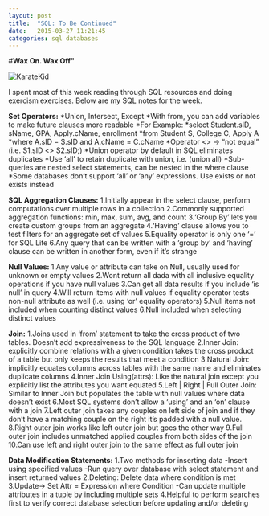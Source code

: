 ```yaml
---
layout: post
title:  "SQL: To Be Continued"
date:   2015-03-27 11:21:45
categories: sql databases
---
```


#**Wax On. Wax Off"**

![KarateKid][KarateKidWax]


I spent most of this week reading through SQL resources and doing exercism exercises. Below are my SQL notes for the week.

**Set Operators:**
*Union, Intersect, Except
*With from, you can add variables to make future clauses more readable
*For Example:
*select Student.sID, sName, GPA, Apply.cName, enrollment
*from Student S, College C, Apply A
*where A.sID = S.sID and A.cName = C.cName
*Operator <>	→ “not equal” (i.e. S1.sID <> S2.sID;)
*Union operator by default in SQL eliminates duplicates
*Use ‘all’ to retain duplicate with union, i.e. (union all)
*Sub-queries are nested select statements, can be nested in the where clause
*Some databases don’t support ‘all’ or ‘any’ expressions.  Use exists or not exists instead

**SQL Aggregation Clauses:**
1.Initially appear in the select clause, perform computations over multiple rows in a collection
2.Commonly supported aggregation functions: min, max, sum, avg, and count
3.‘Group By’ lets you create custom groups from an aggregate 
4.‘Having’ clause allows you to test filters for an aggregate set of values
5.Equality operator is only one ‘=’ for SQL Lite 
6.Any query that can be written with a ‘group by’ and ‘having’ clause can be written in another form, even if it’s strange 

**Null Values:**
1.Any value or attribute can take on Null, usually used for unknown or empty values
2.Wont return all dada with all inclusive equality operations if you have null values
3.Can get all data results if you include ‘is null’ in query
4.Will return items with null values if equality operator tests non-null attribute as well (i.e. using ‘or’ equality operators) 
5.Null items not included when counting distinct values
6.Null included when selecting distinct values 

**Join:**
1.Joins used in ‘from’ statement to take the cross product of two tables. Doesn’t add expressiveness to the SQL language
2.Inner Join: explicitly combine relations with a given condition takes the cross product of a table but only keeps the results that meet a condition 
3.Natural Join: implicitly equates columns across tables with the same name and eliminates duplicate columns
4.Inner Join Using(attrs): Like the natural join except you explicitly list the attributes you want equated
5.Left | Right | Full Outer Join: Similar to Inner Join but populates the table with null values where data doesn’t exist
6.Most SQL systems don’t allow a ‘using’ and an ‘on’ clause with a join
7.Left outer join takes any couples on left side of join and if they don’t have a matching couple on the right it’s padded with a null value.
8.Right outer join works like left outer join but goes the other way
9.Full outer join includes unmatched applied couples from both sides of the join
10.Can use left and right outer join to the same effect as full outer join


**Data Modification Statements:**
1.Two methods for inserting data
-Insert using specified values
-Run query over database with select statement and insert returned values
2.Deleting: Delete data where condition is met
3.Update→  Set Attr = Expression where Condition
-Can update multiple attributes in a tuple by including multiple sets
4.Helpful to perform searches first to verify correct database selection before updating and/or deleting


[KarateKidWax]: http://jargonfiles.files.wordpress.com/2013/02/waxonwaxoff.jpg
